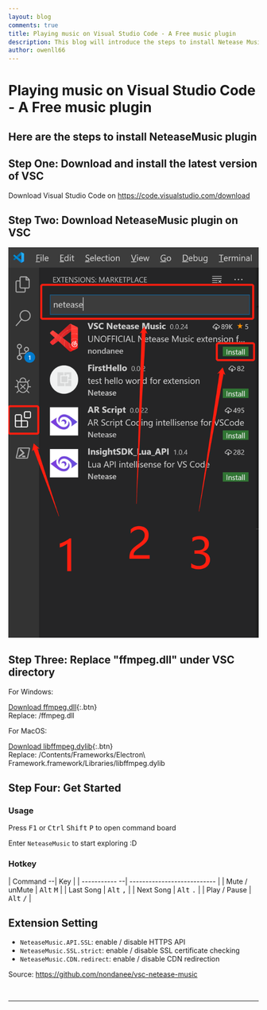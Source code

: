 ```yaml
---
layout: blog
comments: true
title: Playing music on Visual Studio Code - A Free music plugin
description: This blog will introduce the steps to install Netease Music plugin to VSC
author: owenll66
---
```


# Playing music on Visual Studio Code - A Free music plugin

## Here are the steps to install NeteaseMusic plugin

## Step One: Download and install the latest version of VSC

Download Visual Studio Code on https://code.visualstudio.com/download

## Step Two: Download NeteaseMusic plugin on VSC

![neteasePlugin](/assets/blog-neteaseMusicOnVSC/neteasePlugin.jpg)

## Step Three: Replace "ffmpeg.dll" under VSC directory

For Windows:  

[Download ffmpeg.dll](/assets/blog-neteaseMusicOnVSC/ffmpeg.dll){:.btn}  
Replace: /ffmpeg.dll

For MacOS:  

[Download libffmpeg.dylib](/assets/blog-neteaseMusicOnVSC/libffmpeg.dylib){:.btn}  
Replace: /Contents/Frameworks/Electron\ Framework.framework/Libraries/libffmpeg.dylib
## Step Four: Get Started

### Usage

Press <kbd>F1</kbd> or <kbd>Ctrl</kbd> <kbd>Shift</kbd> <kbd>P</kbd> to open command board

Enter `NeteaseMusic` to start exploring :D

### Hotkey

| Command     --| Key                         |
| ----------- --| --------------------------- |
| Mute / unMute | <kbd>Alt</kbd> <kbd>M</kbd> |
| Last Song     | <kbd>Alt</kbd> <kbd>,</kbd> |
| Next Song     | <kbd>Alt</kbd> <kbd>.</kbd> |
| Play / Pause  | <kbd>Alt</kbd> <kbd>/</kbd> |

## Extension Setting

* `NeteaseMusic.API.SSL`: enable / disable HTTPS API
* `NeteaseMusic.SSL.strict`: enable / disable SSL certificate checking
* `NeteaseMusic.CDN.redirect`: enable / disable CDN redirection

Source: https://github.com/nondanee/vsc-netease-music  

<br> 

***

